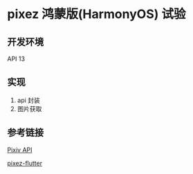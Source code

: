 # pixez 鸿蒙版(HarmonyOS) 试验
## 开发环境
API 13

## 实现

1. api 封装
2. 图片获取

## 参考链接 
[Pixiv API](https://github.com/upbit/pixivpy)

[pixez-flutter](https://github.com/Notsfsssf/pixez-flutter/)